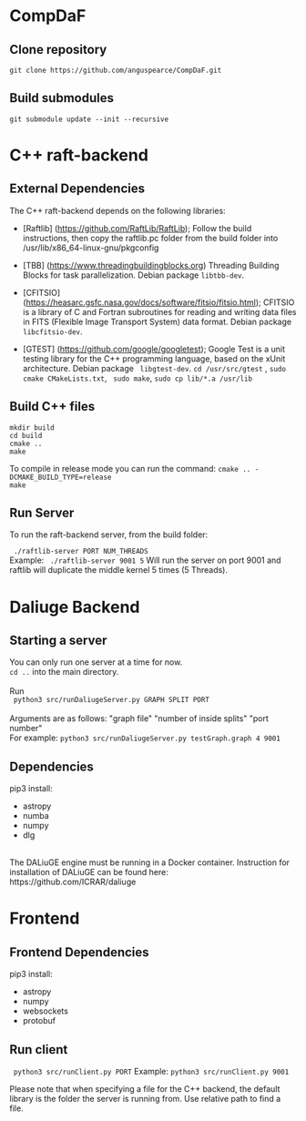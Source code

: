 # CompDaF

## Clone repository 
```git clone https://github.com/anguspearce/CompDaF.git```

## Build submodules
```git submodule update --init --recursive ```

# C++ raft-backend

## External Dependencies
The C++ raft-backend depends on the following libraries:
* [Raftlib] (https://github.com/RaftLib/RaftLib); Follow the build instructions, then copy the raftlib.pc folder from the build folder into /usr/lib/x86_64-linux-gnu/pkgconfig

* [TBB] (https://www.threadingbuildingblocks.org) Threading Building Blocks for task parallelization. Debian package `libtbb-dev`.

* [CFITSIO] (https://heasarc.gsfc.nasa.gov/docs/software/fitsio/fitsio.html); CFITSIO is a library of C and Fortran subroutines for reading and writing data files in FITS (Flexible Image Transport System) data format. Debian package `libcfitsio-dev`.

* [GTEST] (https://github.com/google/googletest); Google Test is a unit testing library for the C++ programming language, based on the xUnit architecture. Debian package ` libgtest-dev`. `cd /usr/src/gtest` , `sudo cmake CMakeLists.txt`, ` sudo make`, `sudo cp lib/*.a /usr/lib`

## Build C++ files
``` mkdir build ``` <br /> 
``` cd build ``` <br />
``` cmake .. ``` <br /> 
``` make ``` 

To compile in release mode you can run the command:
``` cmake .. -DCMAKE_BUILD_TYPE=release ``` <br /> 
``` make ``` 

## Run Server
To run the raft-backend server, from the build folder:

``` ./raftlib-server PORT NUM_THREADS``` <br />
Example:
``` ./raftlib-server 9001 5```
Will run the server on port 9001 and raftlib will duplicate the middle kernel 5 times (5 Threads). 

# Daliuge Backend
## Starting a server
You can only run one server at a time for now.<br />
```cd ..``` into the main directory. <br /><br />
Run <br />
``` python3 src/runDaliugeServer.py GRAPH SPLIT PORT``` <br /><br />
Arguments are as follows: "graph file" "number of inside splits" "port number" <br />
For example:
``` python3 src/runDaliugeServer.py testGraph.graph 4 9001 ```
## Dependencies
pip3 install:
* astropy
* numba
* numpy
* dlg
<br />
The DALiuGE engine must be running in a Docker container. Instruction for installation of DALiuGE can be found here:<br />
https://github.com/ICRAR/daliuge

# Frontend
## Frontend Dependencies
pip3 install:
* astropy
* numpy
* websockets
* protobuf

## Run client
``` python3 src/runClient.py PORT```
Example:
``` python3 src/runClient.py 9001 ```

Please note that when specifying a file for the C++ backend, the default library is the folder the server is running from. Use relative path to find a file.